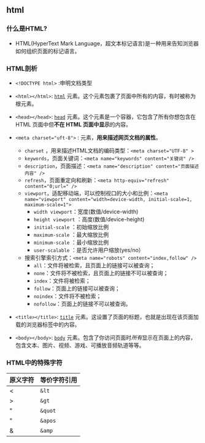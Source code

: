 ## html

### 什么是HTML?

+ HTML(HyperText Mark Language，超文本标记语言)是一种用来告知浏览器如何组织页面的标记语言。

### HTML剖析

+ `<!DOCTYPE html>` :申明文档类型
+ `<html></html>`: [`html`](https://developer.mozilla.org/zh-CN/docs/Web/HTML/Reference/Elements/html) 元素。这个元素包裹了页面中所有的内容，有时被称为根元素。

+ `<head></head>`: [`head`](https://developer.mozilla.org/zh-CN/docs/Web/HTML/Reference/Elements/head) 元素。这个元素是一个容器，它包含了所有你想包含在 HTML 页面中但**不在 HTML 页面中显示**的内容。
+ `<meta charset="uft-8">` : <meta>元素，**用来描述网页文档的属性**。
  + `charset` ，用来描述HTML文档的编码类型：`<meta charset="UTF-8" >` 
  + `keywords`，页面关键词：`<meta name="keywords" content="关键词" />`
  + `description`，页面描述：`<meta name="description" content="页面描述内容" />`
  + `refresh`，页面重定向和刷新：`<meta http-equiv="refresh" content="0;url=" />`
  + `viewport`，适配移动端，可以控制视口的大小和比例：`<meta name="viewport" content="width=device-width, initial-scale=1, maximum-scale=1">` 
    + `width viewport`：宽度(数值/device-width)
    + `height viewport` ：高度(数值/device-height)
    + `initial-scale` ：初始缩放比例
    + `maximum-scale` ：最大缩放比例
    + `minimum-scale` ：最小缩放比例
    + `user-scalable` ：是否允许用户缩放(yes/no）
  + 搜索引擎索引方式：`<meta name="robots" content="index,follow" />`
    + `all`：文件将被检索，且页面上的链接可以被查询；
    + `none`：文件将不被检索，且页面上的链接不可以被查询；
    + `index`：文件将被检索；
    + `follow`：页面上的链接可以被查询；
    + `noindex`：文件将不被检索；
    + `nofollow`：页面上的链接不可以被查询。
+ `<title></title>`: [`title`](https://developer.mozilla.org/zh-CN/docs/Web/HTML/Reference/Elements/title) 元素。这设置了页面的标题，也就是出现在该页面加载的浏览器标签中的内容。

+ `<body></body>`: [`body`](https://developer.mozilla.org/zh-CN/docs/Web/HTML/Reference/Elements/body) 元素。包含了你访问页面时*所有*显示在页面上的内容，包含文本、图片、视频、游戏、可播放音频轨道等等。

### HTML中的特殊字符

| 原义字符 | 等价字符引用 |
| -------- | ------------ |
| <        | `&lt`        |
| >        | `&gt`        |
| "        | `&quot`      |
| "        | `&apos`      |
| &        | `&amp`       |

